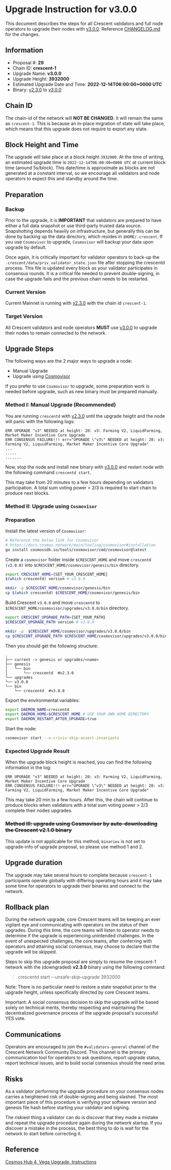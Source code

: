 # Upgrade Instruction for v3.0.0

This document describes the steps for all Crescent validators and full node operators to upgrade their nodes with [v3.0.0](https://github.com/crescent-network/crescent/releases/tag/v3.0.0). Reference [CHANGELOG.md](https://github.com/crescent-network/crescent/blob/v3.0.0/CHANGELOG.md) for the changes.

## Information

- Proposal #: **29**
- Chain ID: **crescent-1**
- Upgrade Name: **v3.0.0**
- Upgrade Height: **3932000**
- Estimated Upgrade Date and Time: **2022-12-14T06:00:00+0000 UTC**
- Binary: [v2.3.0](https://github.com/crescent-network/crescent/releases/tag/v2.3.0) to [v3.0.0](https://github.com/crescent-network/crescent/releases/tag/v3.0.0)


## Chain ID

The chain-id of the network will **NOT BE CHANGED**. It will remain the same as `crescent-1`. This is because an in-place migration of state will take place, which means that this upgrade does not require to export any state.

## Block Height and Time

The upgrade will take place at a block height `3932000`. At the time of writing, an estimated upgrade time is `2022-12-14T06:00:00+0000 UTC` at current block time (around 5s/block). This date/time is approximate as blocks are not generated at a constant interval, so we encourage all validators and node operators to expect this and standby around the time. 

## Preparation

### **Backup**

Prior to the upgrade, it is **IMPORTANT** that validators are prepared to have either a full data snapshot or use third-party trusted data source. Snapshotting depends heavily on infrastructure, but generally this can be done by backing up the data directory, which resides in `$HOME/.crescent`. If you use `Cosmovisor` to upgrade, `Cosmovisor` will backup your data upon upgrade by default.

Once again, it is critically important for validator operators to back-up the `.crescent/data/priv_validator_state.json` file after stopping the crescentd process. This file is updated every block as your validator participates in consensus rounds. It is a critical file needed to prevent double-signing, in case the upgrade fails and the previous chain needs to be restarted.

### Current Version

Current Mainnet is running with [v2.3.0](https://github.com/crescent-network/crescent/releases/tag/v2.3.0) with the chain id `crescent-1`.

### Target Version

All Crescent validators and node operators **MUST** use [v3.0.0](https://github.com/crescent-network/crescent/releases/tag/v3.0.0) to upgrade their nodes to remain connected to the network.

## Upgrade Steps

The following ways are the 2 major ways to upgrade a node:

- Manual Upgrade
- Upgrade using [Cosmovisor](https://github.com/cosmos/cosmos-sdk/tree/master/cosmovisor)

If you prefer to use `Cosmovisor` to upgrade, some preparation work is needed before upgrade, such as new binary must be prepared manually.

### Method I: Manual Upgrade (Recommended)

You are running `crescentd` with [v2.3.0](https://github.com/crescent-network/crescent/releases/tag/v2.3.0) until the upgrade height and the node will panic with the following logs:

```
ERR UPGRADE "v3" NEEDED at height: 20: v3: Farming V2, LiquidFarming, Market Maker Incentive Core Upgrade
ERR CONSENSUS FAILURE!!! err="UPGRADE \"v3\" NEEDED at height: 20: v3: Farming V2, LiquidFarming, Market Maker Incentive Core Upgrade"
...
.....
.......
```

Now, stop the node and install new binary with [v3.0.0](https://github.com/crescent-network/crescent/releases/tag/v3.0.0) and restart node with the following command `crescentd start`.

This may take from 20 minutes to a few hours depending on validators participation. A total sum voting power > 2/3 is required to start chain to produce next blocks.

### Method II: Upgrade using `Cosmovisor` 

### Preparation

Install the latest version of `Cosmovisor`:

```bash
# Reference the below link for Cosmovisor
# https://docs.cosmos.network/main/tooling/cosmovisor#installation
go install cosmossdk.io/tools/cosmovisor/cmd/cosmovisor@latest
```

Create a `cosmovisor` folder inside `$CRESCENT_HOME` and move `crescentd (v3.0.0)` into `$CRESCENT_HOME/cosmovisor/genesis/bin` directory.

```bash
export CRESCENT_HOME={SET_YOUR_CRESCENT_HOME}
$(which crescentd) version # v3.0.0

mkdir -p $CRESCENT_HOME/cosmovisor/genesis/bin
cp $(which crescentd) $CRESCENT_HOME/cosmovisor/genesis/bin
```

Build Crescent `v3.0.0` and move `crescentd` to `$CRESCENT_HOME/cosmovisor/upgrades/v3.0.0/bin` directory.

```bash
export CRESCENT_UPGRADE_PATH={SET_YOUR_PATH}
$CRESCENT_UPGRADE_PATH version # v3.0.0

mkdir -p  $CRESCENT_HOME/cosmovisor/upgrades/v3.0.0/bin
cp $CRESCENT_UPGRADE_PATH $CRESCENT_HOME/cosmovisor/upgrades/v3.0.0/bin
```

Then you should get the following structure:

```
.
├── current -> genesis or upgrades/<name>
├── genesis
│   └── bin
│       └── crescentd  #v2.3.0
└── upgrades
└── v3.0.0
└── bin
    └── crescentd  #v3.0.0
```

Export the environmental variables:

```bash
export DAEMON_NAME=crescentd
export DAEMON_HOME=$CRESCENT_HOME # USE YOUR OWN HOME DIRECTORY
export DAEMON_RESTART_AFTER_UPGRADE=true
```

Start the node:

```bash
cosmovisor start --x-crisis-skip-assert-invariants
```

### Expected Upgrade Result

When the upgrade block height is reached, you can find the following information in the log:

```
ERR UPGRADE "v3" NEEDED at height: 20: v3: Farming V2, LiquidFarming, Market Maker Incentive Core Upgrade
ERR CONSENSUS FAILURE!!! err="UPGRADE \"v3\" NEEDED at height: 20: v3: Farming V2, LiquidFarming, Market Maker Incentive Core Upgrade"
```

This may take 20 min to a few hours.
After this, the chain will continue to produce blocks when validators with a total sum voting power > 2/3 complete their nodes upgrades.

### ~~Method III: upgrade using Cosmovisor by auto-downloading the Crescent ****v2.1.0**** binary~~

This update is not applicable for this method, `binaries` is not set to upgrade-info of upgrade proposal, so please use method 1 and 2.

## Upgrade duration

The upgrade may take several hours to complete because `crescent-1` participants operate globally with differing operating hours and it may take some time for operators to upgrade their binaries and connect to the network.

## Rollback plan

During the network upgrade, core Crescent teams will be keeping an ever vigilant eye and communicating with operators on the status of their upgrades. During this time, the core teams will listen to operator needs to determine if the upgrade is experiencing unintended challenges. In the event of unexpected challenges, the core teams, after conferring with operators and attaining social consensus, may choose to declare that the upgrade will be skipped.

Steps to skip this upgrade proposal are simply to resume the crescent-1 network with the (downgraded) **v2.3.0** binary using the following command:

> crescentd start --unsafe-skip-upgrade 3932000
>

Note: There is no particular need to restore a state snapshot prior to the upgrade height, unless specifically directed by core Crescent teams.

Important: A social consensus decision to skip the upgrade will be based solely on technical merits, thereby respecting and maintaining the decentralized governance process of the upgrade proposal's successful YES vote.

## Communications

Operators are encouraged to join the `#validators-general` channel of the Crescent Network Community Discord. This channel is the primary communication tool for operators to ask questions, report upgrade status, report technical issues, and to build social consensus should the need arise. 

## Risks

As a validator performing the upgrade procedure on your consensus nodes carries a heightened risk of double-signing and being slashed. The most important piece of this procedure is verifying your software version and genesis file hash before starting your validator and signing.

The riskiest thing a validator can do is discover that they made a mistake and repeat the upgrade procedure again during the network startup. If you discover a mistake in the process, the best thing to do is wait for the network to start before correcting it.

## Reference

[Cosmos Hub 4, Vega Upgrade, Instructions](https://github.com/cosmos/gaia/blob/main/docs/migration/cosmoshub-4-vega-upgrade.md)
